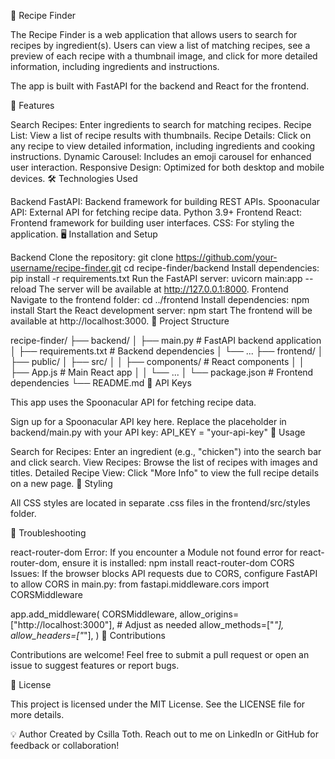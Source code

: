 🍴 Recipe Finder

The Recipe Finder is a web application that allows users to search for recipes by ingredient(s). Users can view a list of matching recipes, see a preview of each recipe with a thumbnail image, and click for more detailed information, including ingredients and instructions.

The app is built with FastAPI for the backend and React for the frontend.

🚀 Features

Search Recipes: Enter ingredients to search for matching recipes.
Recipe List: View a list of recipe results with thumbnails.
Recipe Details: Click on any recipe to view detailed information, including ingredients and cooking instructions.
Dynamic Carousel: Includes an emoji carousel for enhanced user interaction.
Responsive Design: Optimized for both desktop and mobile devices.
🛠️ Technologies Used

Backend
FastAPI: Backend framework for building REST APIs.
Spoonacular API: External API for fetching recipe data.
Python 3.9+
Frontend
React: Frontend framework for building user interfaces.
CSS: For styling the application.
🖥️ Installation and Setup

Backend
Clone the repository:
git clone https://github.com/your-username/recipe-finder.git
cd recipe-finder/backend
Install dependencies:
pip install -r requirements.txt
Run the FastAPI server:
uvicorn main:app --reload
The server will be available at http://127.0.0.1:8000.
Frontend
Navigate to the frontend folder:
cd ../frontend
Install dependencies:
npm install
Start the React development server:
npm start
The frontend will be available at http://localhost:3000.
📂 Project Structure

recipe-finder/
├── backend/
│ ├── main.py # FastAPI backend application
│ ├── requirements.txt # Backend dependencies
│ └── ...
├── frontend/
│ ├── public/
│ ├── src/
│ │ ├── components/ # React components
│ │ ├── App.js # Main React app
│ │ └── ...
│ └── package.json # Frontend dependencies
└── README.md
🔑 API Keys

This app uses the Spoonacular API for fetching recipe data.

Sign up for a Spoonacular API key here.
Replace the placeholder in backend/main.py with your API key:
API_KEY = "your-api-key"
🌟 Usage

Search for Recipes: Enter an ingredient (e.g., "chicken") into the search bar and click search.
View Recipes: Browse the list of recipes with images and titles.
Detailed Recipe View: Click "More Info" to view the full recipe details on a new page.
🎨 Styling

All CSS styles are located in separate .css files in the frontend/src/styles folder.

🔧 Troubleshooting

react-router-dom Error: If you encounter a Module not found error for react-router-dom, ensure it is installed:
npm install react-router-dom
CORS Issues: If the browser blocks API requests due to CORS, configure FastAPI to allow CORS in main.py:
from fastapi.middleware.cors import CORSMiddleware

app.add_middleware(
CORSMiddleware,
allow_origins=["http://localhost:3000"], # Adjust as needed
allow_methods=["*"],
allow_headers=["*"],
)
🙌 Contributions

Contributions are welcome! Feel free to submit a pull request or open an issue to suggest features or report bugs.

📜 License

This project is licensed under the MIT License. See the LICENSE file for more details.

💡 Author
Created by Csilla Toth. Reach out to me on LinkedIn or GitHub for feedback or collaboration!
